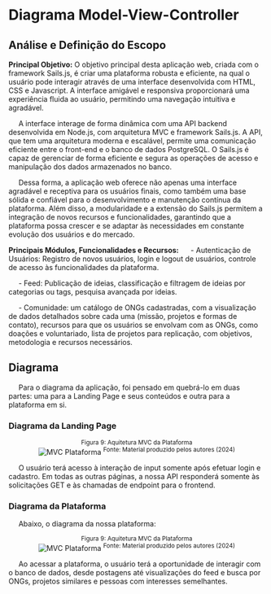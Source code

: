# Diagrama Model-View-Controller
## Análise e Definição do Escopo
<b> Principal Objetivo:</b> O objetivo principal desta aplicação web, criada com o framework Sails.js, é criar uma plataforma robusta e eficiente, na qual o usuário pode interagir através de uma interface desenvolvida com HTML, CSS e Javascript. A interface amigável e responsiva proporcionará uma experiência fluida ao usuário, permitindo uma navegação intuitiva e agradável.

&nbsp;&nbsp;&nbsp;&nbsp;  A interface interage de forma dinâmica com uma API backend desenvolvida em Node.js, com arquitetura MVC e framework Sails.js. A API, que tem uma arquitetura moderna e escalável, permite uma comunicação eficiente entre o front-end e o banco de dados PostgreSQL. O Sails.js é capaz de gerenciar de forma eficiente e segura as operações de acesso e manipulação dos dados armazenados no banco.


&nbsp;&nbsp;&nbsp;&nbsp;  Dessa forma, a aplicação web oferece não apenas uma interface agradável e receptiva para os usuários finais, como também uma base sólida e confiável para o desenvolvimento e manutenção contínua da plataforma. Além disso, a modularidade e a extensão do Sails.js permitem a integração de novos recursos e funcionalidades, garantindo que a plataforma possa crescer e se adaptar às necessidades em constante evolução dos usuários e do mercado.


<b> Principais Módulos, Funcionalidades e Recursos:</b> 
&nbsp;&nbsp;&nbsp;&nbsp; - Autenticação de Usuários: Registro de novos usuários, login e logout de usuários, controle de acesso às funcionalidades da plataforma.

&nbsp;&nbsp;&nbsp;&nbsp; - Feed:
Publicação de ideias, classificação e filtragem de ideias por categorias ou tags, pesquisa avançada por ideias.

&nbsp;&nbsp;&nbsp;&nbsp; - Comunidade: um catálogo de ONGs cadastradas, com a visualização de dados detalhados sobre cada uma (missão, projetos e formas de contato), recursos para que os usuários se envolvam com as ONGs, como doações e voluntariado, lista de projetos para replicação, com objetivos, metodologia e recursos necessários.

## Diagrama
&nbsp;&nbsp;&nbsp;&nbsp; Para o diagrama da aplicação, foi pensado em quebrá-lo em duas partes: uma para a Landing Page e seus conteúdos e outra para a plataforma em si.
### Diagrama da Landing Page
<div align="center" width="100%">
 <sub>Figura 9: Aquitetura MVC da Plataforma</sub><br>
<img src="../assets/MVCLandingPage.png" alt="MVC Plataforma">
<sup>Fonte: Material produzido pelos autores (2024)</sup>
</div>


&nbsp;&nbsp;&nbsp;&nbsp; O usuário terá acesso à interação de input somente após efetuar login e cadastro. Em todas as outras páginas, a nossa API responderá somente às solicitações GET e às chamadas de endpoint para o frontend.

### Diagrama da Plataforma
&nbsp;&nbsp;&nbsp;&nbsp; Abaixo, o diagrama da nossa plataforma:
<div align="center" width="100%">
 <sub>Figura 9: Aquitetura MVC da Plataforma</sub><br>
<img src="../assets/MVCPlataforma.png" alt="MVC Plataforma">
<sup>Fonte: Material produzido pelos autores (2024)</sup>
</div>


&nbsp;&nbsp;&nbsp;&nbsp; Ao acessar a plataforma, o usuário terá a oportunidade de interagir com o banco de dados, desde postagens até visualizações do feed e busca por ONGs, projetos similares e pessoas com interesses semelhantes.













